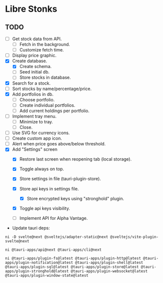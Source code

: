 # Libre Stonks

## TODO

- [ ] Get stock data from API.
  - [ ] Fetch in the background.
  - [ ] Customize fetch time.
- [ ] Display price graphic.
- [x] Create database.
  - [x] Create schema.
  - [ ] Seed initial db.
  - [ ] Store stocks in database.
- [x] Search for a stock.
- [ ] Sort stocks by name/percentage/price.
- [x] Add portfolios in db.
  - [ ] Choose portfolio.
  - [ ] Create individual portfolios.
  - [ ] Add current holdings per portfolio.
- [ ] Implement tray menu.
  - [ ] Minimize to tray.
  - [ ] Close.
- [ ] Use SVG for currency icons.
- [ ] Create custom app icon.
- [ ] Alert when price goes above/below threshold.
- [x] Add "Settings" screen
  - [x] Restore last screen when reopening tab (local storage).
  - [x] Toggle always on top.
  - [x] Store settings in file (tauri-plugin-store).
  - [x] Store api keys in settings file.
    - [x] Store encrypted keys using "stronghold" plugin.
  - [x] Toggle api keys visibility.
  - [ ] Implement API for Alpha Vantage.


- Update tauri deps:

```shell
ni -D svelte@next @sveltejs/adapter-static@next @sveltejs/vite-plugin-svelte@next

ni @tauri-apps/api@next @tauri-apps/cli@next

ni @tauri-apps/plugin-fs@latest @tauri-apps/plugin-http@latest @tauri-apps/plugin-notification@latest @tauri-apps/plugin-shell@latest @tauri-apps/plugin-sql@latest @tauri-apps/plugin-store@latest @tauri-apps/plugin-stronghold@latest @tauri-apps/plugin-websocket@latest @tauri-apps/plugin-window-state@latest
```
